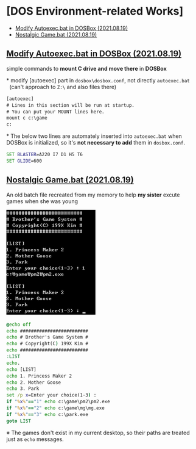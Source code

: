 # [DOS Environment-related Works]

- [Modify Autoexec.bat in DOSBox (2021.08.19)](/DOS#modify-autoexecbat-in-dosbox-20210819)
- [Nostalgic Game.bat (2021.08.19)](/DOS#nostalgic-gamebat-20210819)


## [Modify Autoexec.bat in DOSBox (2021.08.19)](/DOS#my-dos-environment-related-works)

simple commands to **mount C drive and move there** in **DOSBox**

\* modify [autoexec] part in `dosbox\dosbox.conf`, not directly `autoexec.bat`  
&nbsp;&nbsp;(can't approach to `Z:\` and also files there)

```bat
[autoexec]
# Lines in this section will be run at startup.
# You can put your MOUNT lines here.
mount c c:\game
c:
```

\* The below two lines are automately inserted into `autoexec.bat` when DOSBox is initialized, so it's **not necessary to add** them in `dosbox.conf`.
```bat
SET BLASTER=A220 I7 D1 H5 T6
SET GLIDE=600
```


## [Nostalgic Game.bat (2021.08.19)](/DOS#my-dos-environment-related-works)

An old batch file recreated from my memory to help **my sister** excute games when she was young

![Run Game.bat](Images/Game.bat.PNG)

```bat
@echo off
echo #########################
echo # Brother's Game System #
echo # Copyright(C) 199X Kim #
echo #########################
:LIST
echo.
echo [LIST]
echo 1. Princess Maker 2
echo 2. Mother Goose
echo 3. Park
set /p x=Enter your choice(1-3) : 
if "%x%"=="1" echo c:\game\pm2\pm2.exe
if "%x%"=="2" echo c:\game\mg\mg.exe
if "%x%"=="3" echo c:\park.exe
goto LIST
```
※ The games don't exist in my current desktop, so their paths are treated just as `echo` messages.